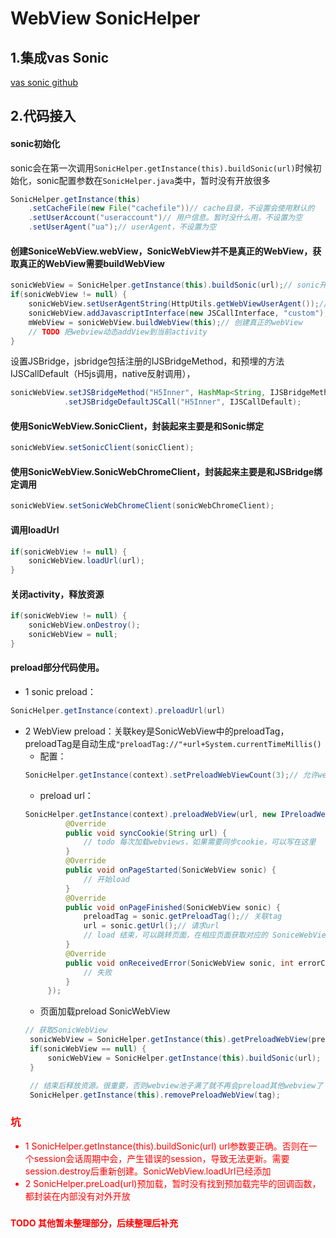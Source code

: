 # WebView SonicHelper

## 1.集成vas Sonic
[vas sonic github](https://github.com/Tencent/VasSonic/)


## 2.代码接入

#### sonic初始化
sonic会在第一次调用<code>SonicHelper.getInstance(this).buildSonic(url)</code>时候初始化，sonic配置参数在<code>SonicHelper.java</code>类中，暂时没有开放很多

```java
SonicHelper.getInstance(this)
    .setCacheFile(new File("cachefile"))// cache目录，不设置会使用默认的
    .setUserAccount("useraccount")// 用户信息。暂时没什么用，不设置为空
    .setUserAgent("ua");// userAgent，不设置为空
```

#### 创建SoniceWebView.webView，SonicWebView并不是真正的WebView，获取真正的WebView需要buildWebView

```java
sonicWebView = SonicHelper.getInstance(this).buildSonic(url);// sonic开始预加载url，并创建对应session
if(sonicWebView != null) {
    sonicWebView.setUserAgentString(HttpUtils.getWebViewUserAgent());// 预设UA
    sonicWebView.addJavascriptInterface(new JSCallInterface, "custom");// 预设javascripInterface。内部已经添加:JsCallShareInterface(), "CallShare"
    mWebView = sonicWebView.buildWebView(this);// 创建真正的webView
    // TODO 把webview动态addView到当前activity
}
```

设置JSBridge，jsbridge包括注册的IJSBridgeMethod，和预埋的方法IJSCallDefault（H5js调用，native反射调用），
```java
sonicWebView.setJSBridgeMethod("H5Inner", HashMap<String, IJSBridgeMethod map>)// 注册的JSBridge
            .setJSBridgeDefaultJSCall("H5Inner", IJSCallDefault);
```

#### 使用SonicWebView.SonicClient，封装起来主要是和Sonic绑定
```java
sonicWebView.setSonicClient(sonicClient);
```

#### 使用SonicWebView.SonicWebChromeClient，封装起来主要是和JSBridge绑定调用
```java
sonicWebView.setSonicWebChromeClient(sonicWebChromeClient);
```

#### 调用loadUrl
```java
if(sonicWebView != null) {
    sonicWebView.loadUrl(url);
}
```

#### 关闭activity，释放资源
```java
if(sonicWebView != null) {
    sonicWebView.onDestroy();
    sonicWebView = null;
}
```

#### preload部分代码使用。
+ 1 sonic preload：
```java
SonicHelper.getInstance(context).preloadUrl(url)
```
+ 2 WebView preload：关联key是SonicWebView中的preloadTag，preloadTag是自动生成<code>"preloadTag://"+url+System.currentTimeMillis()</code>
   + 配置：
   ```java
   SonicHelper.getInstance(context).setPreloadWebViewCount(3);// 允许webview cache数
   ```
   + preload url：
   ```java
   SonicHelper.getInstance(context).preloadWebView(url, new IPreloadWebViewListener() {
            @Override
            public void syncCookie(String url) {
                // todo 每次加载webviews，如果需要同步cookie，可以写在这里
            }
            @Override
            public void onPageStarted(SonicWebView sonic) {
                // 开始load
            }
            @Override
            public void onPageFinished(SonicWebView sonic) {
                preloadTag = sonic.getPreloadTag();// 关联tag
                url = sonic.getUrl();// 请求url
                // load 结束，可以跳转页面，在相应页面获取对应的 SoniceWebView
            }
            @Override
            public void onReceivedError(SonicWebView sonic, int errorCode, String description, String failingUrl) {
                // 失败
            }
        });
   ```
   + 页面加载preload SonicWebView
   ```java
   // 获取SonicWebView
    sonicWebView = SonicHelper.getInstance(this).getPreloadWebView(preloadTag);
    if(sonicWebView == null) {
        sonicWebView = SonicHelper.getInstance(this).buildSonic(url);
    }

    // 结束后释放资源。很重要，否则webview池子满了就不再会preload其他webview了
    SonicHelper.getInstance(this).removePreloadWebView(tag);
   ```

### <font style="color:#ff0000">坑
+ 1 SonicHelper.getInstance(this).buildSonic(url)
url参数要正确。否则在一个session会话周期中会，产生错误的session，导致无法更新。需要session.destroy后重新创建。SonicWebView.loadUrl已经添加
+ 2 SonicHelper.preLoad(url)预加载，暂时没有找到预加载完毕的回调函数，都封装在内部没有对外开放
### </font>


#### <font color=#ff0000>TODO 其他暂未整理部分，后续整理后补充

#### </font>

